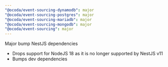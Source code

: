 ```yaml
---
"@ocoda/event-sourcing-dynamodb": major
"@ocoda/event-sourcing-postgres": major
"@ocoda/event-sourcing-mariadb": major
"@ocoda/event-sourcing-mongodb": major
"@ocoda/event-sourcing": major
---
```


Major bump NestJS dependencies

- Drops support for NodeJS 18 as it is no longer supported by NestJS v11
- Bumps dev dependencies
